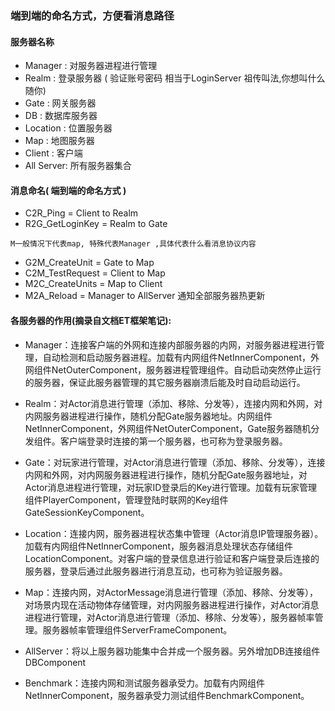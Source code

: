### 端到端的命名方式，方便看消息路径

#### 服务器名称
- Manager : 对服务器进程进行管理
- Realm : 登录服务器 ( 验证账号密码 相当于LoginServer 祖传叫法,你想叫什么随你)
- Gate : 网关服务器
- DB : 数据库服务器
- Location : 位置服务器
- Map : 地图服务器
- Client : 客户端
- All Server: 所有服务器集合
  

#### 消息命名( 端到端的命名方式 )
- C2R_Ping = Client to Realm
- R2G_GetLoginKey = Realm to Gate

```
M一般情况下代表map, 特殊代表Manager ,具体代表什么看消息协议内容
```

- G2M_CreateUnit = Gate to Map
- C2M_TestRequest = Client to Map
- M2C_CreateUnits = Map to Client
- M2A_Reload = Manager to AllServer 通知全部服务器热更新


#### 各服务器的作用(摘录自文档ET框架笔记):
- Manager：连接客户端的外网和连接内部服务器的内网，对服务器进程进行管理，自动检测和启动服务器进程。加载有内网组件NetInnerComponent，外网组件NetOuterComponent，服务器进程管理组件。自动启动突然停止运行的服务器，保证此服务器管理的其它服务器崩溃后能及时自动启动运行。

- Realm：对Actor消息进行管理（添加、移除、分发等），连接内网和外网，对内网服务器进程进行操作，随机分配Gate服务器地址。内网组件NetInnerComponent，外网组件NetOuterComponent，Gate服务器随机分发组件。客户端登录时连接的第一个服务器，也可称为登录服务器。

- Gate：对玩家进行管理，对Actor消息进行管理（添加、移除、分发等），连接内网和外网，对内网服务器进程进行操作，随机分配Gate服务器地址，对Actor消息进程进行管理，对玩家ID登录后的Key进行管理。加载有玩家管理组件PlayerComponent，管理登陆时联网的Key组件GateSessionKeyComponent。

- Location：连接内网，服务器进程状态集中管理（Actor消息IP管理服务器）。加载有内网组件NetInnerComponent，服务器消息处理状态存储组件LocationComponent。对客户端的登录信息进行验证和客户端登录后连接的服务器，登录后通过此服务器进行消息互动，也可称为验证服务器。

- Map：连接内网，对ActorMessage消息进行管理（添加、移除、分发等），对场景内现在活动物体存储管理，对内网服务器进程进行操作，对Actor消息进程进行管理，对Actor消息进行管理（添加、移除、分发等），服务器帧率管理。服务器帧率管理组件ServerFrameComponent。

- AllServer：将以上服务器功能集中合并成一个服务器。另外增加DB连接组件DBComponent

- Benchmark：连接内网和测试服务器承受力。加载有内网组件NetInnerComponent，服务器承受力测试组件BenchmarkComponent。